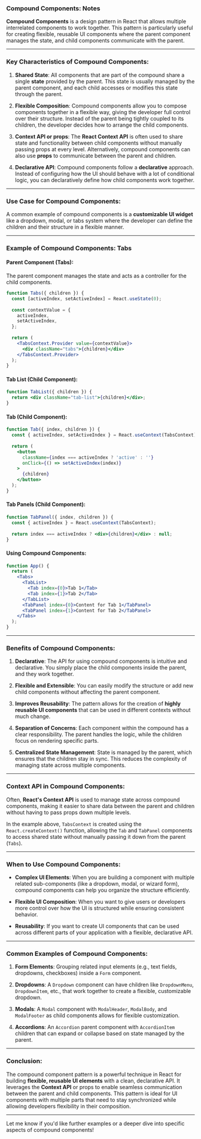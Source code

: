 ### **Compound Components**: Notes

**Compound Components** is a design pattern in React that allows multiple interrelated components to work together. This pattern is particularly useful for creating flexible, reusable UI components where the parent component manages the state, and child components communicate with the parent.

---

### **Key Characteristics of Compound Components**:

1. **Shared State**: All components that are part of the compound share a single **state** provided by the parent. This state is usually managed by the parent component, and each child accesses or modifies this state through the parent.

2. **Flexible Composition**: Compound components allow you to compose components together in a flexible way, giving the developer full control over their structure. Instead of the parent being tightly coupled to its children, the developer decides how to arrange the child components.

3. **Context API or props**: The **React Context API** is often used to share state and functionality between child components without manually passing props at every level. Alternatively, compound components can also use **props** to communicate between the parent and children.

4. **Declarative API**: Compound components follow a **declarative** approach. Instead of configuring how the UI should behave with a lot of conditional logic, you can declaratively define how child components work together.

---

### **Use Case for Compound Components**:

A common example of compound components is a **customizable UI widget** like a dropdown, modal, or tabs system where the developer can define the children and their structure in a flexible manner.

---

### **Example of Compound Components: Tabs**

#### **Parent Component (Tabs)**:
The parent component manages the state and acts as a controller for the child components.

```jsx
function Tabs({ children }) {
  const [activeIndex, setActiveIndex] = React.useState(0);
  
  const contextValue = {
    activeIndex,
    setActiveIndex,
  };
  
  return (
    <TabsContext.Provider value={contextValue}>
      <div className="tabs">{children}</div>
    </TabsContext.Provider>
  );
}
```

#### **Tab List (Child Component)**:
```jsx
function TabList({ children }) {
  return <div className="tab-list">{children}</div>;
}
```

#### **Tab (Child Component)**:
```jsx
function Tab({ index, children }) {
  const { activeIndex, setActiveIndex } = React.useContext(TabsContext);
  
  return (
    <button
      className={index === activeIndex ? 'active' : ''}
      onClick={() => setActiveIndex(index)}
    >
      {children}
    </button>
  );
}
```

#### **Tab Panels (Child Component)**:
```jsx
function TabPanel({ index, children }) {
  const { activeIndex } = React.useContext(TabsContext);
  
  return index === activeIndex ? <div>{children}</div> : null;
}
```

#### **Using Compound Components**:
```jsx
function App() {
  return (
    <Tabs>
      <TabList>
        <Tab index={0}>Tab 1</Tab>
        <Tab index={1}>Tab 2</Tab>
      </TabList>
      <TabPanel index={0}>Content for Tab 1</TabPanel>
      <TabPanel index={1}>Content for Tab 2</TabPanel>
    </Tabs>
  );
}
```

---

### **Benefits of Compound Components**:

1. **Declarative**: The API for using compound components is intuitive and declarative. You simply place the child components inside the parent, and they work together.

2. **Flexible and Extensible**: You can easily modify the structure or add new child components without affecting the parent component.

3. **Improves Reusability**: The pattern allows for the creation of **highly reusable UI components** that can be used in different contexts without much change.

4. **Separation of Concerns**: Each component within the compound has a clear responsibility. The parent handles the logic, while the children focus on rendering specific parts.

5. **Centralized State Management**: State is managed by the parent, which ensures that the children stay in sync. This reduces the complexity of managing state across multiple components.

---

### **Context API in Compound Components**:

Often, **React's Context API** is used to manage state across compound components, making it easier to share data between the parent and children without having to pass props down multiple levels.

In the example above, `TabsContext` is created using the `React.createContext()` function, allowing the `Tab` and `TabPanel` components to access shared state without manually passing it down from the parent (`Tabs`).

---

### **When to Use Compound Components**:

- **Complex UI Elements**: When you are building a component with multiple related sub-components (like a dropdown, modal, or wizard form), compound components can help you organize the structure efficiently.
  
- **Flexible UI Composition**: When you want to give users or developers more control over how the UI is structured while ensuring consistent behavior.

- **Reusability**: If you want to create UI components that can be used across different parts of your application with a flexible, declarative API.

---

### **Common Examples of Compound Components**:

1. **Form Elements**: Grouping related input elements (e.g., text fields, dropdowns, checkboxes) inside a `Form` component.
  
2. **Dropdowns**: A `Dropdown` component can have children like `DropdownMenu`, `DropdownItem`, etc., that work together to create a flexible, customizable dropdown.

3. **Modals**: A `Modal` component with `ModalHeader`, `ModalBody`, and `ModalFooter` as child components allows for flexible customization.

4. **Accordions**: An `Accordion` parent component with `AccordionItem` children that can expand or collapse based on state managed by the parent.

---

### **Conclusion**:
The compound component pattern is a powerful technique in React for building **flexible, reusable UI elements** with a clean, declarative API. It leverages the **Context API** or props to enable seamless communication between the parent and child components. This pattern is ideal for UI components with multiple parts that need to stay synchronized while allowing developers flexibility in their composition.

---

Let me know if you'd like further examples or a deeper dive into specific aspects of compound components!